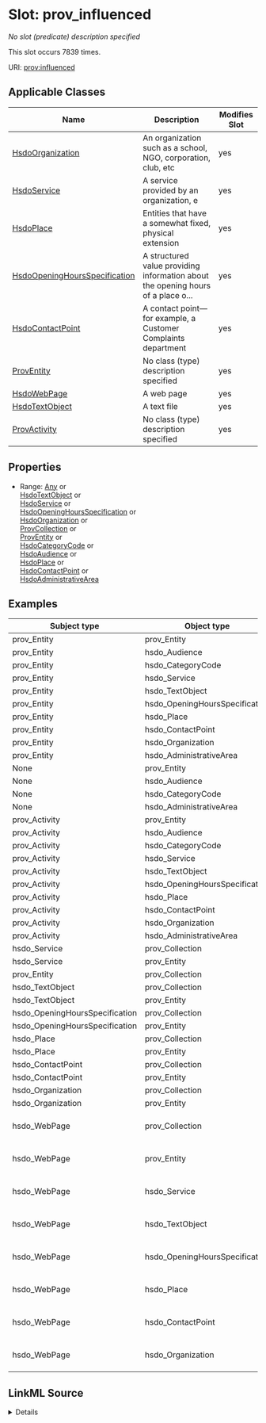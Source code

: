

# Slot: prov_influenced


_No slot (predicate) description specified_






This slot occurs 7839 times.


URI: [prov:influenced](http://www.w3.org/ns/prov#influenced)



<!-- no inheritance hierarchy -->





## Applicable Classes

| Name | Description | Modifies Slot |
| --- | --- | --- |
| [HsdoOrganization](../classes/HsdoOrganization.md) | An organization such as a school, NGO, corporation, club, etc |  yes  |
| [HsdoService](../classes/HsdoService.md) | A service provided by an organization, e |  yes  |
| [HsdoPlace](../classes/HsdoPlace.md) | Entities that have a somewhat fixed, physical extension |  yes  |
| [HsdoOpeningHoursSpecification](../classes/HsdoOpeningHoursSpecification.md) | A structured value providing information about the opening hours of a place o... |  yes  |
| [HsdoContactPoint](../classes/HsdoContactPoint.md) | A contact point&#x2014;for example, a Customer Complaints department |  yes  |
| [ProvEntity](../classes/ProvEntity.md) | No class (type) description specified |  yes  |
| [HsdoWebPage](../classes/HsdoWebPage.md) | A web page |  yes  |
| [HsdoTextObject](../classes/HsdoTextObject.md) | A text file |  yes  |
| [ProvActivity](../classes/ProvActivity.md) | No class (type) description specified |  yes  |







## Properties

* Range: [Any](../classes/Any.md)&nbsp;or&nbsp;<br />[HsdoTextObject](../classes/HsdoTextObject.md)&nbsp;or&nbsp;<br />[HsdoService](../classes/HsdoService.md)&nbsp;or&nbsp;<br />[HsdoOpeningHoursSpecification](../classes/HsdoOpeningHoursSpecification.md)&nbsp;or&nbsp;<br />[HsdoOrganization](../classes/HsdoOrganization.md)&nbsp;or&nbsp;<br />[ProvCollection](../classes/ProvCollection.md)&nbsp;or&nbsp;<br />[ProvEntity](../classes/ProvEntity.md)&nbsp;or&nbsp;<br />[HsdoCategoryCode](../classes/HsdoCategoryCode.md)&nbsp;or&nbsp;<br />[HsdoAudience](../classes/HsdoAudience.md)&nbsp;or&nbsp;<br />[HsdoPlace](../classes/HsdoPlace.md)&nbsp;or&nbsp;<br />[HsdoContactPoint](../classes/HsdoContactPoint.md)&nbsp;or&nbsp;<br />[HsdoAdministrativeArea](../classes/HsdoAdministrativeArea.md)






## Examples

| Subject type | Object type | Example subject | Example object | Occurrences |
| --- | --- | --- | --- | --- |
| prov_Entity | prov_Entity | dreamkg:data/sql | dreamkg:category/audience/AbuseOrNeglectSurvivors | 5513 |
| prov_Entity | hsdo_Audience | dreamkg:data/sql | dreamkg:category/audience/AbuseOrNeglectSurvivors | 162 |
| prov_Entity | hsdo_CategoryCode | dreamkg:data/sql | dreamkg:category/availability/Available | 314 |
| prov_Entity | hsdo_Service | dreamkg:data/sql | dreamkg:service/4542572480692224 | 261 |
| prov_Entity | hsdo_TextObject | dreamkg:data/sql | dreamkg:service/desc/4542572480692224 | 261 |
| prov_Entity | hsdo_OpeningHoursSpecification | dreamkg:data/sql | dreamkg:service/hours/friday/4542572480692224 | 1827 |
| prov_Entity | hsdo_Place | dreamkg:data/sql | dreamkg:service/location/4542572480692224 | 261 |
| prov_Entity | hsdo_ContactPoint | dreamkg:data/sql | dreamkg:service/phone/4542572480692224 | 261 |
| prov_Entity | hsdo_Organization | dreamkg:data/sql | dreamkg:service/provider/4542572480692224 | 261 |
| prov_Entity | hsdo_AdministrativeArea | dreamkg:data/sql | dreamkg:zip/17602 | 78 |
| None | prov_Entity | dreamkg:file/AuntBertha/UpToDateVersions/Final_Temporary_Shelter_20240109.csv | dreamkg:zip/19320 | 831 |
| None | hsdo_Audience | dreamkg:file/AuntBertha/UpToDateVersions/Final_Temporary_Shelter_20240109.csv | dreamkg:category/audience/YoungAdults | 243 |
| None | hsdo_CategoryCode | dreamkg:file/AuntBertha/UpToDateVersions/Final_Temporary_Shelter_20240109.csv | dreamkg:category/service/other/WeatherRelief | 471 |
| None | hsdo_AdministrativeArea | dreamkg:file/AuntBertha/UpToDateVersions/Final_Temporary_Shelter_20240109.csv | dreamkg:zip/19320 | 117 |
| prov_Activity | prov_Entity | dreamkg:process/run/ontop-CM | dreamkg:category/audience/AbuseOrNeglectSurvivors | 1495 |
| prov_Activity | hsdo_Audience | dreamkg:process/run/ontop-CM | dreamkg:category/audience/AbuseOrNeglectSurvivors | 81 |
| prov_Activity | hsdo_CategoryCode | dreamkg:process/run/ontop-CM | dreamkg:category/availability/Available | 157 |
| prov_Activity | hsdo_Service | dreamkg:process/run/ontop-CM | dreamkg:service/4542572480692224 | 87 |
| prov_Activity | hsdo_TextObject | dreamkg:process/run/ontop-CM | dreamkg:service/desc/4542572480692224 | 87 |
| prov_Activity | hsdo_OpeningHoursSpecification | dreamkg:process/run/ontop-CM | dreamkg:service/hours/friday/4542572480692224 | 609 |
| prov_Activity | hsdo_Place | dreamkg:process/run/ontop-CM | dreamkg:service/location/4542572480692224 | 87 |
| prov_Activity | hsdo_ContactPoint | dreamkg:process/run/ontop-CM | dreamkg:service/phone/4542572480692224 | 87 |
| prov_Activity | hsdo_Organization | dreamkg:process/run/ontop-CM | dreamkg:service/provider/4542572480692224 | 87 |
| prov_Activity | hsdo_AdministrativeArea | dreamkg:process/run/ontop-CM | dreamkg:zip/17602 | 39 |
| hsdo_Service | prov_Collection | dreamkg:service/4542572480692224 | dreamkg:file/kg.ttl | 87 |
| hsdo_Service | prov_Entity | dreamkg:service/4542572480692224 | dreamkg:file/kg.ttl | 87 |
| prov_Entity | prov_Collection | dreamkg:service/4542572480692224 | dreamkg:file/kg.ttl | 1305 |
| hsdo_TextObject | prov_Collection | dreamkg:service/desc/4542572480692224 | dreamkg:file/kg.ttl | 87 |
| hsdo_TextObject | prov_Entity | dreamkg:service/desc/4542572480692224 | dreamkg:file/kg.ttl | 87 |
| hsdo_OpeningHoursSpecification | prov_Collection | dreamkg:service/hours/friday/4542572480692224 | dreamkg:file/kg.ttl | 609 |
| hsdo_OpeningHoursSpecification | prov_Entity | dreamkg:service/hours/friday/4542572480692224 | dreamkg:file/kg.ttl | 609 |
| hsdo_Place | prov_Collection | dreamkg:service/location/4542572480692224 | dreamkg:file/kg.ttl | 87 |
| hsdo_Place | prov_Entity | dreamkg:service/location/4542572480692224 | dreamkg:file/kg.ttl | 87 |
| hsdo_ContactPoint | prov_Collection | dreamkg:service/phone/4542572480692224 | dreamkg:file/kg.ttl | 87 |
| hsdo_ContactPoint | prov_Entity | dreamkg:service/phone/4542572480692224 | dreamkg:file/kg.ttl | 87 |
| hsdo_Organization | prov_Collection | dreamkg:service/provider/4542572480692224 | dreamkg:file/kg.ttl | 87 |
| hsdo_Organization | prov_Entity | dreamkg:service/provider/4542572480692224 | dreamkg:file/kg.ttl | 87 |
| hsdo_WebPage | prov_Collection | https://www.auntbertha.com//achievement-through-counseling-and-treatment-%2528act-1%2529--philadelphia-pa--opioid-treatment-program-%2528otp%2529/5792020391002112 | dreamkg:outside/ab | 87 |
| hsdo_WebPage | prov_Entity | https://www.auntbertha.com//achievement-through-counseling-and-treatment-%2528act-1%2529--philadelphia-pa--opioid-treatment-program-%2528otp%2529/5792020391002112 | dreamkg:outside/ab | 1305 |
| hsdo_WebPage | hsdo_Service | https://www.auntbertha.com//achievement-through-counseling-and-treatment-%2528act-1%2529--philadelphia-pa--opioid-treatment-program-%2528otp%2529/5792020391002112 | dreamkg:service/5792020391002112 | 87 |
| hsdo_WebPage | hsdo_TextObject | https://www.auntbertha.com//achievement-through-counseling-and-treatment-%2528act-1%2529--philadelphia-pa--opioid-treatment-program-%2528otp%2529/5792020391002112 | dreamkg:service/desc/5792020391002112 | 87 |
| hsdo_WebPage | hsdo_OpeningHoursSpecification | https://www.auntbertha.com//achievement-through-counseling-and-treatment-%2528act-1%2529--philadelphia-pa--opioid-treatment-program-%2528otp%2529/5792020391002112 | dreamkg:service/hours/friday/5792020391002112 | 609 |
| hsdo_WebPage | hsdo_Place | https://www.auntbertha.com//achievement-through-counseling-and-treatment-%2528act-1%2529--philadelphia-pa--opioid-treatment-program-%2528otp%2529/5792020391002112 | dreamkg:service/location/5792020391002112 | 87 |
| hsdo_WebPage | hsdo_ContactPoint | https://www.auntbertha.com//achievement-through-counseling-and-treatment-%2528act-1%2529--philadelphia-pa--opioid-treatment-program-%2528otp%2529/5792020391002112 | dreamkg:service/phone/5792020391002112 | 87 |
| hsdo_WebPage | hsdo_Organization | https://www.auntbertha.com//achievement-through-counseling-and-treatment-%2528act-1%2529--philadelphia-pa--opioid-treatment-program-%2528otp%2529/5792020391002112 | dreamkg:service/provider/5792020391002112 | 87 |




## LinkML Source

<details>

```yaml
name: prov_influenced
annotations:
  count:
    tag: count
    value: 7839
  hsdo_AdministrativeArea:
    tag: hsdo_AdministrativeArea
    value: 117
  hsdo_Audience:
    tag: hsdo_Audience
    value: 243
  hsdo_CategoryCode:
    tag: hsdo_CategoryCode
    value: 471
  prov_Entity:
    tag: prov_Entity
    value: 831
description: No slot (predicate) description specified
examples:
- object:
    example_object: dreamkg:category/audience/AbuseOrNeglectSurvivors
    example_object_type: prov_Entity
    example_predicate: prov:influenced
    example_subject: dreamkg:data/sql
    example_subject_type: prov_Entity
- object:
    example_object: dreamkg:category/audience/AbuseOrNeglectSurvivors
    example_object_type: hsdo_Audience
    example_predicate: prov:influenced
    example_subject: dreamkg:data/sql
    example_subject_type: prov_Entity
- object:
    example_object: dreamkg:category/availability/Available
    example_object_type: hsdo_CategoryCode
    example_predicate: prov:influenced
    example_subject: dreamkg:data/sql
    example_subject_type: prov_Entity
- object:
    example_object: dreamkg:service/4542572480692224
    example_object_type: hsdo_Service
    example_predicate: prov:influenced
    example_subject: dreamkg:data/sql
    example_subject_type: prov_Entity
- object:
    example_object: dreamkg:service/desc/4542572480692224
    example_object_type: hsdo_TextObject
    example_predicate: prov:influenced
    example_subject: dreamkg:data/sql
    example_subject_type: prov_Entity
- object:
    example_object: dreamkg:service/hours/friday/4542572480692224
    example_object_type: hsdo_OpeningHoursSpecification
    example_predicate: prov:influenced
    example_subject: dreamkg:data/sql
    example_subject_type: prov_Entity
- object:
    example_object: dreamkg:service/location/4542572480692224
    example_object_type: hsdo_Place
    example_predicate: prov:influenced
    example_subject: dreamkg:data/sql
    example_subject_type: prov_Entity
- object:
    example_object: dreamkg:service/phone/4542572480692224
    example_object_type: hsdo_ContactPoint
    example_predicate: prov:influenced
    example_subject: dreamkg:data/sql
    example_subject_type: prov_Entity
- object:
    example_object: dreamkg:service/provider/4542572480692224
    example_object_type: hsdo_Organization
    example_predicate: prov:influenced
    example_subject: dreamkg:data/sql
    example_subject_type: prov_Entity
- object:
    example_object: dreamkg:zip/17602
    example_object_type: hsdo_AdministrativeArea
    example_predicate: prov:influenced
    example_subject: dreamkg:data/sql
    example_subject_type: prov_Entity
- object:
    example_object: dreamkg:zip/19320
    example_object_type: prov_Entity
    example_predicate: prov:influenced
    example_subject: dreamkg:file/AuntBertha/UpToDateVersions/Final_Temporary_Shelter_20240109.csv
    example_subject_type: None
- object:
    example_object: dreamkg:category/audience/YoungAdults
    example_object_type: hsdo_Audience
    example_predicate: prov:influenced
    example_subject: dreamkg:file/AuntBertha/UpToDateVersions/Final_Temporary_Shelter_20240109.csv
    example_subject_type: None
- object:
    example_object: dreamkg:category/service/other/WeatherRelief
    example_object_type: hsdo_CategoryCode
    example_predicate: prov:influenced
    example_subject: dreamkg:file/AuntBertha/UpToDateVersions/Final_Temporary_Shelter_20240109.csv
    example_subject_type: None
- object:
    example_object: dreamkg:zip/19320
    example_object_type: hsdo_AdministrativeArea
    example_predicate: prov:influenced
    example_subject: dreamkg:file/AuntBertha/UpToDateVersions/Final_Temporary_Shelter_20240109.csv
    example_subject_type: None
- object:
    example_object: dreamkg:category/audience/AbuseOrNeglectSurvivors
    example_object_type: prov_Entity
    example_predicate: prov:influenced
    example_subject: dreamkg:process/run/ontop-CM
    example_subject_type: prov_Activity
- object:
    example_object: dreamkg:category/audience/AbuseOrNeglectSurvivors
    example_object_type: hsdo_Audience
    example_predicate: prov:influenced
    example_subject: dreamkg:process/run/ontop-CM
    example_subject_type: prov_Activity
- object:
    example_object: dreamkg:category/availability/Available
    example_object_type: hsdo_CategoryCode
    example_predicate: prov:influenced
    example_subject: dreamkg:process/run/ontop-CM
    example_subject_type: prov_Activity
- object:
    example_object: dreamkg:service/4542572480692224
    example_object_type: hsdo_Service
    example_predicate: prov:influenced
    example_subject: dreamkg:process/run/ontop-CM
    example_subject_type: prov_Activity
- object:
    example_object: dreamkg:service/desc/4542572480692224
    example_object_type: hsdo_TextObject
    example_predicate: prov:influenced
    example_subject: dreamkg:process/run/ontop-CM
    example_subject_type: prov_Activity
- object:
    example_object: dreamkg:service/hours/friday/4542572480692224
    example_object_type: hsdo_OpeningHoursSpecification
    example_predicate: prov:influenced
    example_subject: dreamkg:process/run/ontop-CM
    example_subject_type: prov_Activity
- object:
    example_object: dreamkg:service/location/4542572480692224
    example_object_type: hsdo_Place
    example_predicate: prov:influenced
    example_subject: dreamkg:process/run/ontop-CM
    example_subject_type: prov_Activity
- object:
    example_object: dreamkg:service/phone/4542572480692224
    example_object_type: hsdo_ContactPoint
    example_predicate: prov:influenced
    example_subject: dreamkg:process/run/ontop-CM
    example_subject_type: prov_Activity
- object:
    example_object: dreamkg:service/provider/4542572480692224
    example_object_type: hsdo_Organization
    example_predicate: prov:influenced
    example_subject: dreamkg:process/run/ontop-CM
    example_subject_type: prov_Activity
- object:
    example_object: dreamkg:zip/17602
    example_object_type: hsdo_AdministrativeArea
    example_predicate: prov:influenced
    example_subject: dreamkg:process/run/ontop-CM
    example_subject_type: prov_Activity
- object:
    example_object: dreamkg:file/kg.ttl
    example_object_type: prov_Collection
    example_predicate: prov:influenced
    example_subject: dreamkg:service/4542572480692224
    example_subject_type: hsdo_Service
- object:
    example_object: dreamkg:file/kg.ttl
    example_object_type: prov_Entity
    example_predicate: prov:influenced
    example_subject: dreamkg:service/4542572480692224
    example_subject_type: hsdo_Service
- object:
    example_object: dreamkg:file/kg.ttl
    example_object_type: prov_Collection
    example_predicate: prov:influenced
    example_subject: dreamkg:service/4542572480692224
    example_subject_type: prov_Entity
- object:
    example_object: dreamkg:file/kg.ttl
    example_object_type: prov_Collection
    example_predicate: prov:influenced
    example_subject: dreamkg:service/desc/4542572480692224
    example_subject_type: hsdo_TextObject
- object:
    example_object: dreamkg:file/kg.ttl
    example_object_type: prov_Entity
    example_predicate: prov:influenced
    example_subject: dreamkg:service/desc/4542572480692224
    example_subject_type: hsdo_TextObject
- object:
    example_object: dreamkg:file/kg.ttl
    example_object_type: prov_Collection
    example_predicate: prov:influenced
    example_subject: dreamkg:service/hours/friday/4542572480692224
    example_subject_type: hsdo_OpeningHoursSpecification
- object:
    example_object: dreamkg:file/kg.ttl
    example_object_type: prov_Entity
    example_predicate: prov:influenced
    example_subject: dreamkg:service/hours/friday/4542572480692224
    example_subject_type: hsdo_OpeningHoursSpecification
- object:
    example_object: dreamkg:file/kg.ttl
    example_object_type: prov_Collection
    example_predicate: prov:influenced
    example_subject: dreamkg:service/location/4542572480692224
    example_subject_type: hsdo_Place
- object:
    example_object: dreamkg:file/kg.ttl
    example_object_type: prov_Entity
    example_predicate: prov:influenced
    example_subject: dreamkg:service/location/4542572480692224
    example_subject_type: hsdo_Place
- object:
    example_object: dreamkg:file/kg.ttl
    example_object_type: prov_Collection
    example_predicate: prov:influenced
    example_subject: dreamkg:service/phone/4542572480692224
    example_subject_type: hsdo_ContactPoint
- object:
    example_object: dreamkg:file/kg.ttl
    example_object_type: prov_Entity
    example_predicate: prov:influenced
    example_subject: dreamkg:service/phone/4542572480692224
    example_subject_type: hsdo_ContactPoint
- object:
    example_object: dreamkg:file/kg.ttl
    example_object_type: prov_Collection
    example_predicate: prov:influenced
    example_subject: dreamkg:service/provider/4542572480692224
    example_subject_type: hsdo_Organization
- object:
    example_object: dreamkg:file/kg.ttl
    example_object_type: prov_Entity
    example_predicate: prov:influenced
    example_subject: dreamkg:service/provider/4542572480692224
    example_subject_type: hsdo_Organization
- object:
    example_object: dreamkg:outside/ab
    example_object_type: prov_Collection
    example_predicate: prov:influenced
    example_subject: https://www.auntbertha.com//achievement-through-counseling-and-treatment-%2528act-1%2529--philadelphia-pa--opioid-treatment-program-%2528otp%2529/5792020391002112
    example_subject_type: hsdo_WebPage
- object:
    example_object: dreamkg:outside/ab
    example_object_type: prov_Entity
    example_predicate: prov:influenced
    example_subject: https://www.auntbertha.com//achievement-through-counseling-and-treatment-%2528act-1%2529--philadelphia-pa--opioid-treatment-program-%2528otp%2529/5792020391002112
    example_subject_type: hsdo_WebPage
- object:
    example_object: dreamkg:service/5792020391002112
    example_object_type: hsdo_Service
    example_predicate: prov:influenced
    example_subject: https://www.auntbertha.com//achievement-through-counseling-and-treatment-%2528act-1%2529--philadelphia-pa--opioid-treatment-program-%2528otp%2529/5792020391002112
    example_subject_type: hsdo_WebPage
- object:
    example_object: dreamkg:service/desc/5792020391002112
    example_object_type: hsdo_TextObject
    example_predicate: prov:influenced
    example_subject: https://www.auntbertha.com//achievement-through-counseling-and-treatment-%2528act-1%2529--philadelphia-pa--opioid-treatment-program-%2528otp%2529/5792020391002112
    example_subject_type: hsdo_WebPage
- object:
    example_object: dreamkg:service/hours/friday/5792020391002112
    example_object_type: hsdo_OpeningHoursSpecification
    example_predicate: prov:influenced
    example_subject: https://www.auntbertha.com//achievement-through-counseling-and-treatment-%2528act-1%2529--philadelphia-pa--opioid-treatment-program-%2528otp%2529/5792020391002112
    example_subject_type: hsdo_WebPage
- object:
    example_object: dreamkg:service/location/5792020391002112
    example_object_type: hsdo_Place
    example_predicate: prov:influenced
    example_subject: https://www.auntbertha.com//achievement-through-counseling-and-treatment-%2528act-1%2529--philadelphia-pa--opioid-treatment-program-%2528otp%2529/5792020391002112
    example_subject_type: hsdo_WebPage
- object:
    example_object: dreamkg:service/phone/5792020391002112
    example_object_type: hsdo_ContactPoint
    example_predicate: prov:influenced
    example_subject: https://www.auntbertha.com//achievement-through-counseling-and-treatment-%2528act-1%2529--philadelphia-pa--opioid-treatment-program-%2528otp%2529/5792020391002112
    example_subject_type: hsdo_WebPage
- object:
    example_object: dreamkg:service/provider/5792020391002112
    example_object_type: hsdo_Organization
    example_predicate: prov:influenced
    example_subject: https://www.auntbertha.com//achievement-through-counseling-and-treatment-%2528act-1%2529--philadelphia-pa--opioid-treatment-program-%2528otp%2529/5792020391002112
    example_subject_type: hsdo_WebPage
from_schema: dream-kg
rank: 1000
slot_uri: prov:influenced
alias: prov_influenced
domain_of:
- hsdo_ContactPoint
- hsdo_OpeningHoursSpecification
- hsdo_Organization
- hsdo_Place
- hsdo_Service
- hsdo_TextObject
- hsdo_WebPage
- prov_Activity
- prov_Entity
range: Any
any_of:
- range: hsdo_TextObject
- range: hsdo_Service
- range: hsdo_OpeningHoursSpecification
- range: hsdo_Organization
- range: prov_Collection
- range: prov_Entity
- range: hsdo_CategoryCode
- range: hsdo_Audience
- range: hsdo_Place
- range: hsdo_ContactPoint
- range: hsdo_AdministrativeArea

```
</details>